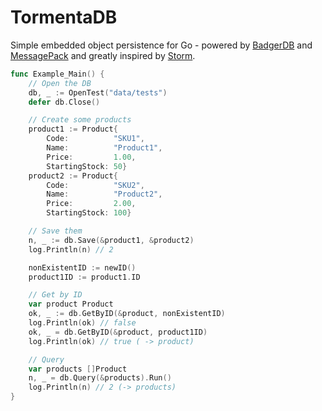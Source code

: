 # TormentaDB

Simple embedded object persistence for Go - powered by [BadgerDB](https://github.com/dgraph-io/badger) and [MessagePack](https://github.com/tinylib/msgp) and greatly inspired by [Storm](https://github.com/asdine/storm).

```go
func Example_Main() {
	// Open the DB
	db, _ := OpenTest("data/tests")
	defer db.Close()

	// Create some products
	product1 := Product{
		Code:          "SKU1",
		Name:          "Product1",
		Price:         1.00,
		StartingStock: 50}
	product2 := Product{
		Code:          "SKU2",
		Name:          "Product2",
		Price:         2.00,
		StartingStock: 100}

	// Save them
	n, _ := db.Save(&product1, &product2)
	log.Println(n) // 2

	nonExistentID := newID()
	product1ID := product1.ID

	// Get by ID
	var product Product
	ok, _ := db.GetByID(&product, nonExistentID)
	log.Println(ok) // false
	ok, _ = db.GetByID(&product, product1ID)
	log.Println(ok) // true ( -> product)

	// Query
	var products []Product
	n, _ = db.Query(&products).Run()
	log.Println(n) // 2 (-> products)
}
```